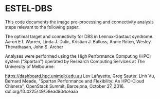 # ESTEL-DBS

This code documents the image pre-processing and connectivity analysis steps relevant to the following paper:

The optimal target and connectivity for DBS in Lennox-Gastaut syndrome. Aaron E.L Warren, Linda J. Dalic, Kristian J. Bulluss, Annie Roten, Wesley Thevathasan, John S. Archer

Analyses were performed using the High Performance Computing (HPC) system ("Spartan") operated by Research Computing Services at The University of Melbourne:

https://dashboard.hpc.unimelb.edu.au
Lev Lafayette, Greg Sauter, Linh Vu, Bernard Meade, "Spartan Performance and Flexibility: An HPC-Cloud Chimera", OpenStack Summit, Barcelona, October 27, 2016. doi.org/10.4225/49/58ead90dceaaa
